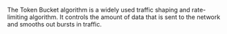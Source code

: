 ﻿The Token Bucket algorithm is a widely used traffic shaping and rate-limiting algorithm. 
It controls the amount of data that is sent to the network and smooths out bursts in traffic. 